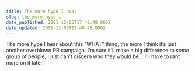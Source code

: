 ```yaml
---
title: The more hype I hear
slug: the_more_hype_i
date_published: 2001-12-05T17:48:48.000Z
date_updated: 2001-12-05T17:48:48.000Z
---
```


The more hype I hear about this “WHAT” thing, the more I think it’s just another overblown PR campaign. I’m sure it’ll make a big difference to *some* group of people, I just can’t discern who they would be… I’ll have to rant more on it later.
